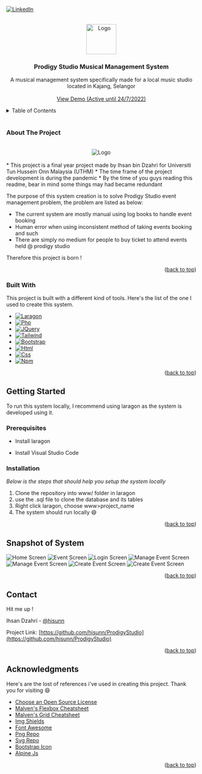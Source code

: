 <div id="top"></div>

<!-- PROJECT SHIELDS -->
<!--
*** Template by https://github.com/othneildrew/Best-README-Template/blob/master/README.md
*** See the bottom of this document for the declaration of the reference variables
*** for contributors-url, forks-url, etc. This is an optional, concise syntax you may use.
*** https://www.markdownguide.org/basic-syntax/#reference-style-links
-->

[![LinkedIn][linkedin-shield]][linkedin-url]

<!-- PROJECT LOGO -->
<br />
<div align="center">
  <a href="https://github.com/othneildrew/Best-README-Template">
    <img src="Img/readmeLogo.png" alt="Logo" width="80" height="80">
  </a>

  <h3 align="center">Prodigy Studio Musical Management System</h3>
  <p align="center">
    A musical management system specifically made for a local music studio located in Kajang, Selangor
    <br />
    <br />
    <a href="https://prodigystudio.live">View Demo (Active until 24/7/2022)</a>  
  </p>
</div>

<!-- TABLE OF CONTENTS -->
<details>
  <summary>Table of Contents</summary>
  <ol>  
    <li>
      <a href="#about-the-project">About The Project</a>
      <ul>
        <li><a href="#built-with">Built With</a></li>
      </ul>
    </li>
    <li>
      <a href="#getting-started">Getting Started</a>
      <ul>
        <li><a href="#prerequisites">Prerequisites</a></li>
        <li><a href="#installation">Installation</a></li>
      </ul>
    </li>
    <li><a href="#usage">Usage</a></li>    
    <li><a href="#contact">Contact</a></li>
    <li><a href="#acknowledgments">Acknowledgments</a></li>
  </ol>
</details>
<br>
<!-- ABOUT THE PROJECT -->

###   About The Project
<br>
<div align="center"><img src="./readme_content/Demo.gif" alt="Logo"></div>
<br>
* This project is a final year project made by Ihsan bin Dzahri for Universiti Tun Hussein Onn Malaysia (UTHM)
* The time frame of the project development is during the pandemic
* By the time of you guys reading this readme, bear in mind some things may had became redundant

The purpose of this system creation is to solve Prodigy Studio event management problem, the problem are listed as below:
* The current system are mostly manual using log books to handle event booking
* Human error when using inconsistent method of taking events booking and such
* There are simply no medium for people to buy ticket to attend events held @ prodigy studio

Therefore this project is born !


<p align="right">(<a href="#top">back to top</a>)</p>


### Built With

This project is built with a different kind of tools. Here's the list of the one I used to create this system.

* [![Laragon][Laragon.com]][Laragon-url]
* [![Php][Php.net]][Php-url]
* [![JQuery][JQuery.com]][JQuery-url]
* [![Tailwind][Tailwindcss.com]][Tailwind-url]
* [![Bootstrap][Bootstrap.com]][Bootstrap-url]
* [![Html][Html.com]][Html-url]
* [![Css][Css.com]][Css-url]
* [![Npm][Npm.com]][Npm-url]


<p align="right">(<a href="#top">back to top</a>)</p>


<!-- GETTING STARTED -->
## Getting Started

To run this system locally, I recommend using laragon as the system is developed using it.

### Prerequisites

* Install laragon 

* Install Visual Studio Code


### Installation

_Below is the steps that should help you setup the system locally_

1. Clone the repository into www/ folder in laragon
2. use the .sql file to clone the database and its tables
3. Right click laragon, choose www>project_name
4. The system should run locally :smile:

<p align="right">(<a href="#top">back to top</a>)</p>

<!-- USAGE EXAMPLES -->
## Snapshot of System

![Home Screen](./readme_content/1.png)
![Event Screen](./readme_content/5.png)
![Login Screen](./readme_content/6.png)
![Manage Event Screen](./readme_content/7.png)
![Manage Event Screen](./readme_content/8.png)
![Create Event Screen](./readme_content/9.png)
![Create Event Screen](./readme_content/10.png)


<p align="right">(<a href="#top">back to top</a>)</p>


<!-- CONTACT -->
## Contact
Hit me up !

Ihsan Dzahri - [@hisunn](https://github.com/hisunn) 

Project Link: [https://github.com/hisunn/ProdigyStudio](https://github.com/hisunn/ProdigyStudio)

<p align="right">(<a href="#top">back to top</a>)</p>



<!-- ACKNOWLEDGMENTS -->
## Acknowledgments

Here's are the lost of references i've used in creating this project. Thank you for visiting :smile:

* [Choose an Open Source License](https://choosealicense.com)
* [Malven's Flexbox Cheatsheet](https://flexbox.malven.co/)
* [Malven's Grid Cheatsheet](https://grid.malven.co/)
* [Img Shields](https://shields.io)
* [Font Awesome](https://fontawesome.com)
* [Png Repo](https://www.pngrepo.com/svg/21667/free)
* [Svg Repo](https://www.svgrepo.com)
* [Bootstrap Icon](https://icons.getbootstrap.com)
* [Alpine Js](https://alpinejs.dev/)


<p align="right">(<a href="#top">back to top</a>)</p>



<!-- MARKDOWN LINKS & IMAGES -->
<!-- https://www.markdownguide.org/basic-syntax/#reference-style-links -->
[contributors-shield]: https://img.shields.io/github/contributors/othneildrew/Best-README-Template.svg?style=for-the-badge
[contributors-url]: https://github.com/othneildrew/Best-README-Template/graphs/contributors
[forks-shield]: https://img.shields.io/github/forks/othneildrew/Best-README-Template.svg?style=for-the-badge
[forks-url]: https://github.com/othneildrew/Best-README-Template/network/members
[stars-shield]: https://img.shields.io/github/stars/othneildrew/Best-README-Template.svg?style=for-the-badge
[stars-url]: https://github.com/othneildrew/Best-README-Template/stargazers
[issues-shield]: https://img.shields.io/github/issues/othneildrew/Best-README-Template.svg?style=for-the-badge
[issues-url]: https://github.com/othneildrew/Best-README-Template/issues
[license-shield]: https://img.shields.io/github/license/othneildrew/Best-README-Template.svg?style=for-the-badge
[license-url]: https://github.com/othneildrew/Best-README-Template/blob/master/LICENSE.txt
[linkedin-shield]: https://img.shields.io/badge/-LinkedIn-black.svg?style=for-the-badge&logo=linkedin&colorB=555
[linkedin-url]: https://www.linkedin.com/in/ihsan-dzahri-7095361a5/
[product-screenshot]: images/screenshot.png
[Bootstrap.com]: https://img.shields.io/badge/Bootstrap-563D7C?style=for-the-badge&logo=bootstrap&logoColor=white
[Bootstrap-url]: https://getbootstrap.com
[JQuery.com]: https://img.shields.io/badge/jQuery-0769AD?style=for-the-badge&logo=jquery&logoColor=white
[JQuery-url]: https://jquery.com
[Tailwindcss.com]:https://img.shields.io/badge/TailwindCSS-07b0ce?style=for-the-badge&logo=TailwindCSS&logoColor=white 
[Tailwind-url]:https://tailwindcss.com/
[Php.net]:https://img.shields.io/badge/PHP-697AB1?style=for-the-badge&logo=Php&logoColor=white
[Php-url]:https://www.php.net/
[Html.com]:https://img.shields.io/badge/HTML-e96228?style=for-the-badge&logo=Html5&logoColor=white
[Html-url]:https://html.com/
[Css.com]:https://img.shields.io/badge/CSS-2862e9?style=for-the-badge&logo=Css3&logoColor=white
[Css-url]:https://developer.mozilla.org/en-US/docs/Web/CSS
[Npm.com]:https://img.shields.io/badge/NPM-c53635?style=for-the-badge&logo=Npm&logoColor=white
[Npm-url]:https://www.npmjs.com/
[Laragon.com]:https://img.shields.io/badge/Laragon-36a4ff?style=for-the-badge&logo=Laragon&logoColor=white
[Laragon-url]:https://laragon.org/